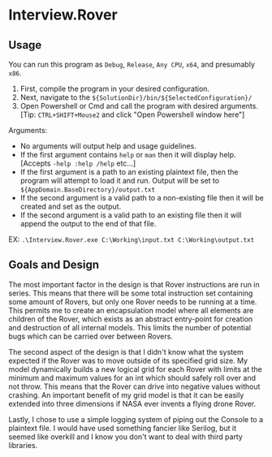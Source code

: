 # Interview.Rover

## Usage

You can run this program as `Debug`, `Release`, `Any CPU`, `x64`, and presumably `x86`.
1. First, compile the program in your desired configuration.
2. Next, navigate to the `${SolutionDir}/bin/${SelectedConfiguration}/`
3. Open Powershell or Cmd and call the program with desired arguments. [Tip: `CTRL+SHIFT+Mouse2` and click "Open Powershell window here"]

Arguments:
* No arguments will output help and usage guidelines.
* If the first argument contains `help` or `man` then it will display help. [Accepts `-help :help /help` etc...]
* If the first argument is a path to an existing plaintext file, then the program will attempt to load it and run. Output will be set to `${AppDomain.BaseDirectory}/output.txt`
* If the second argument is a valid path to a non-existing file then it will be created and set as the output.
* If the second argument is a valid path to an existing file then it will append the output to the end of that file.

EX: `.\Interview.Rover.exe C:\Working\input.txt C:\Working\output.txt`

## Goals and Design

The most important factor in the design is that Rover instructions are run in series. This means that there will be some total instruction set containing some amount of Rovers, but only one Rover needs to be running at a time. This permits me to create an encapsulation model where all elements are children of the Rover, which exists as an abstract entry-point for creation and destruction of all internal models. This limits the number of potential bugs which can be carried over between Rovers.

The second aspect of the design is that I didn't know what the system expected if the Rover was to move outside of its specified grid size. My model dynamically builds a new logical grid for each Rover with limits at the minimum and maximum values for an int which should safely roll over and not throw. This means that the Rover can drive into negative values without crashing. An important benefit of my grid model is that it can be easily extended into three dimensions if NASA ever invents a flying drone Rover.

Lastly, I chose to use a simple logging system of piping out the Console to a plaintext file. I would have used something fancier like Serilog, but it seemed like overkill and I know you don't want to deal with third party libraries.
